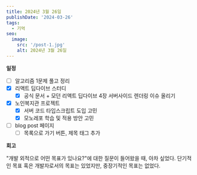 ```yaml
---
title: 2024년 3월 26일
publishDate: '2024-03-26'
tags:
  - 기억
seo:
  image:
    src: '/post-1.jpg'
    alt: 2024년 3월 26일
---
```


**일정**

- [ ] 알고리즘 1문제 풀고 정리
- [x] 리액트 딥다이브 스터디
  - [x] 공식 문서 + 모던 리액트 딥다이브 4장 서버사이드 렌더링 이슈 올리기
- [x] 노인복지관 프로젝트
  - [x] 서버 코드 타입스크립트 도입 고민
  - [x] 모노레포 학습 및 적용 방안 고민
- [ ] blog post 페이지
  - [ ] 목록으로 가기 버튼, 제목 태그 추가

**회고**

"개발 외적으로 어떤 목표가 있나요?"에 대한 질문이 들어왔을 때, 아차 싶었다. 단기적인 목표 혹은 개발자로서의 목표는 있었지만, 중장기적인 목표는 없었다.
